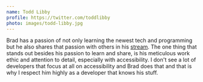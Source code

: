 ```yaml
---
name: Todd Libby
profile: https://twitter.com/toddlibby
photo: images/todd-libby.jpg
---
```


Brad has a passion of not only learning the newest tech and programming but he also shares that passion with others in his [stream][twitch]. The one thing that stands out besides his passion to learn and share, is his meticulous work ethic and attention to detail, especially with accessibility. I don't see a lot of developers that focus at all on accessibility and Brad does that and that is why I respect him highly as a developer that knows his stuff.

[twitch]: https://twitch.tv/bradgarropy
